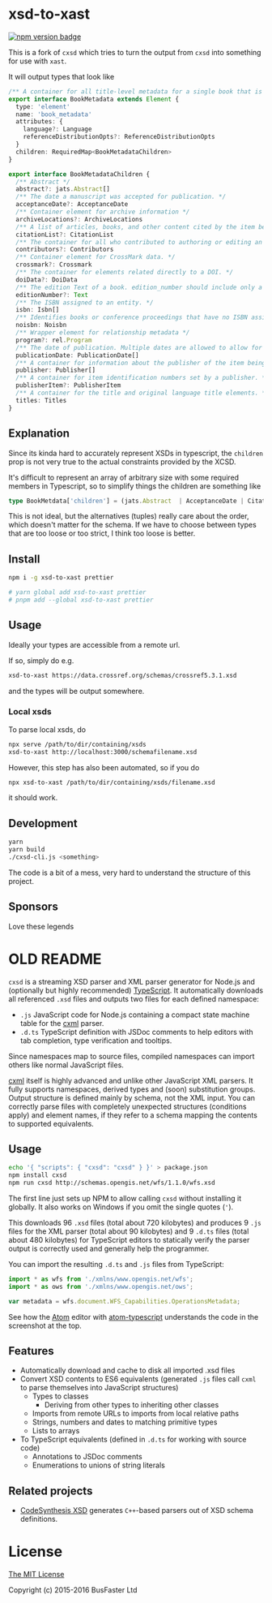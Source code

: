 # xsd-to-xast

[![npm version badge](https://img.shields.io/npm/v/xsd-to-xast?color=%23cb0000&logo=npm)](https://npmjs.com/package/xsd-to-xast)

This is a fork of `cxsd` which tries to turn the output from `cxsd` into something for use with `xast`.

It will output types that look like

```ts
/** A container for all title-level metadata for a single book that is not part of a series or set. */
export interface BookMetadata extends Element {
  type: 'element'
  name: 'book_metadata'
  attributes: {
    language?: Language
    referenceDistributionOpts?: ReferenceDistributionOpts
  }
  children: RequiredMap<BookMetadataChildren>
}

export interface BookMetadataChildren {
  /** Abstract */
  abstract?: jats.Abstract[]
  /** The date a manuscript was accepted for publication. */
  acceptanceDate?: AcceptanceDate
  /** Container element for archive information */
  archiveLocations?: ArchiveLocations
  /** A list of articles, books, and other content cited by the item being registered */
  citationList?: CitationList
  /** The container for all who contributed to authoring or editing an item. */
  contributors?: Contributors
  /** Container element for CrossMark data. */
  crossmark?: Crossmark
  /** The container for elements related directly to a DOI. */
  doiData?: DoiData
  /** The edition Text of a book. edition_number should include only a number and not additional text such as "edition". For example, you should submit "3", not "third edition" or "3rd edition". Roman numerals are acceptable. */
  editionNumber?: Text
  /** The ISBN assigned to an entity. */
  isbn: Isbn[]
  /** Identifies books or conference proceedings that have no ISBN assigned. */
  noisbn: Noisbn
  /** Wrapper element for relationship metadata */
  program?: rel.Program
  /** The date of publication. Multiple dates are allowed to allow for different dates of publication for online and print versions. */
  publicationDate: PublicationDate[]
  /** A container for information about the publisher of the item being registered */
  publisher: Publisher[]
  /** A container for item identification numbers set by a publisher. */
  publisherItem?: PublisherItem
  /** A container for the title and original language title elements. */
  titles: Titles
}
```

## Explanation

Since its kinda hard to accurately represent XSDs in typescript, the `children` prop is not very true to the actual constraints provided by the XCSD.

It's difficult to represent an array of arbitrary size with some required members in Typescript, so to simplify things the children are something like

```ts
type BookMetdata['children'] = (jats.Abstract  | AcceptanceDate | CitationList ...)[]

```

This is not ideal, but the alternatives \(tuples\) really care about the order, which doesn't matter for the schema. If we have to choose between types that are too loose or too strict, I think too loose is better.

## Install

```sh
npm i -g xsd-to-xast prettier

# yarn global add xsd-to-xast prettier
# pnpm add --global xsd-to-xast prettier

```

## Usage

Ideally your types are accessible from a remote url.

If so, simply do e.g.

```sh
xsd-to-xast https://data.crossref.org/schemas/crossref5.3.1.xsd
```

and the types will be output somewhere.

### Local xsds

To parse local xsds, do

```sh
npx serve /path/to/dir/containing/xsds
xsd-to-xast http://localhost:3000/schemafilename.xsd

```

However, this step has also been automated, so if you do

```sh
npx xsd-to-xast /path/to/dir/containing/xsds/filename.xsd
```

it should work.

## Development

```sh
yarn
yarn build
./cxsd-cli.js <something>
```

The code is a bit of a mess, very hard to understand the structure of this project.

## Sponsors

Love these legends

<!-- sponsors -->
<!-- sponsors -->

# OLD README

`cxsd` is a streaming XSD parser and XML parser generator for Node.js and
(optionally but highly recommended) [TypeScript](http://www.typescriptlang.org/).
It automatically downloads all referenced `.xsd` files and outputs two files for each defined namespace:

- `.js` JavaScript code for Node.js containing a compact state machine table for the [cxml](https://github.com/charto/cxml) parser.
- `.d.ts` TypeScript definition with JSDoc comments to help editors with tab completion, type verification and tooltips.

Since namespaces map to source files, compiled namespaces can import others like normal JavaScript files.

[cxml](https://github.com/charto/cxml) itself is highly advanced and unlike other JavaScript XML parsers.
It fully supports namespaces, derived types and (soon) substitution groups.
Output structure is defined mainly by schema, not the XML input.
You can correctly parse files with completely unexpected structures (conditions apply) and element names,
if they refer to a schema mapping the contents to supported equivalents.

## Usage

```bash
echo '{ "scripts": { "cxsd": "cxsd" } }' > package.json
npm install cxsd
npm run cxsd http://schemas.opengis.net/wfs/1.1.0/wfs.xsd
```

The first line just sets up NPM to allow calling `cxsd` without installing it globally. It also works on Windows if you omit the single quotes (`'`).

This downloads 96 `.xsd` files (total about 720 kilobytes) and produces 9 `.js` files for the XML parser (total about 90 kilobytes)
and 9 `.d.ts` files (total about 480 kilobytes) for TypeScript editors to statically verify the parser output is correctly used and generally help the programmer.

You can import the resulting `.d.ts` and `.js` files from TypeScript:

```TypeScript
import * as wfs from './xmlns/www.opengis.net/wfs';
import * as ows from './xmlns/www.opengis.net/ows';

var metadata = wfs.document.WFS_Capabilities.OperationsMetadata;
```

See how the [Atom](https://atom.io/) editor with [atom-typescript](https://atom.io/packages/atom-typescript) understands the code in the screenshot at the top.

## Features

- Automatically download and cache to disk all imported .xsd files
- Convert XSD contents to ES6 equivalents (generated `.js` files call `cxml` to parse themselves into JavaScript structures)
  - Types to classes
    - Deriving from other types to inheriting other classes
  - Imports from remote URLs to imports from local relative paths
  - Strings, numbers and dates to matching primitive types
  - Lists to arrays
- To TypeScript equivalents (defined in `.d.ts` for working with source code)
  - Annotations to JSDoc comments
  - Enumerations to unions of string literals

## Related projects

- [CodeSynthesis XSD](http://codesynthesis.com/projects/xsd/) generates `C++`-based parsers out of XSD schema definitions.

# License

[The MIT License](https://raw.githubusercontent.com/charto/cxsd/master/LICENSE)

Copyright (c) 2015-2016 BusFaster Ltd
